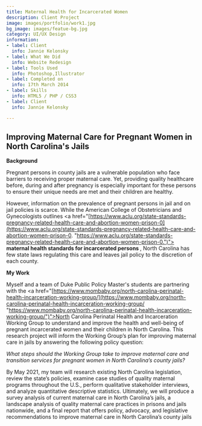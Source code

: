 ```yaml
---
title: Maternal Health for Incarcerated Women
description: Client Project
image: images/portfolio/work1.jpg
bg_image: images/featue-bg.jpg
category: UI/UX Design
information:
- label: Client
  info: Jannie Kelonsky
- label: What We Did
  info: Website Redesign
- label: Tools Used
  info: Photoshop,Illustrator
- label: Completed on
  info: 17th March 2014
- label: Skills
  info: HTML5 / PHP / CSS3
- label: Client
  info: Jannie Kelonsky

---
```

## Improving Maternal Care for Pregnant Women in North Carolina's Jails

<b> Background</b> <p>

Pregnant persons in county jails are a vulnerable population who face barriers to receiving proper maternal care. Yet, providing quality healthcare before, during and after pregnancy is especially important for these persons to ensure their unique needs are met and their children are healthy. <p>

However, information on the prevalence of pregnant persons in jail and on jail policies is scarce. While the American College of Obstetricians and Gynecologists outlines  <a href="[https://www.aclu.org/state-standards-pregnancy-related-health-care-and-abortion-women-prison-0](https://www.aclu.org/state-standards-pregnancy-related-health-care-and-abortion-women-prison-0. "https://www.aclu.org/state-standards-pregnancy-related-health-care-and-abortion-women-prison-0.")"> <b>maternal health standards for incarcerated persons </b> </a>, North Carolina has few state laws regulating this care and leaves jail policy to the discretion of each county. 

<b> My Work</b> <p>

Myself and a team of Duke Public Policy Master's students are partnering with the <a href="[https://www.mombaby.org/north-carolina-perinatal-health-incarceration-working-group/](https://www.mombaby.org/north-carolina-perinatal-health-incarceration-working-group/ "https://www.mombaby.org/north-carolina-perinatal-health-incarceration-working-group/")">North Carolina Perinatal Health and Incarceration Working Group</a> to understand and improve the health and well-being of pregnant incarcerated women and their children in North Carolina. This research project will inform the Working Group’s plan for improving maternal care in jails by answering the following policy question: <p> <i>What steps should the Working Group take to improve maternal care and transition services for pregnant women in North Carolina’s county jails? </i><p>

By May 2021, my team will research existing North Carolina legislation, review the state’s policies, examine case studies of quality maternal programs throughout the U.S., perform qualitative stakeholder interviews, and analyze quantitative descriptive statistics. Ultimately, we will produce a survey analysis of current maternal care in North Carolina’s jails, a landscape analysis of quality maternal care practices in prisons and jails nationwide, and a final report that offers policy, advocacy, and legislative recommendations to improve maternal care in North Carolina’s county jails
